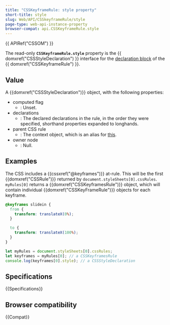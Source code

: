 ```yaml
---
title: "CSSKeyframeRule: style property"
short-title: style
slug: Web/API/CSSkeyframeRule/style
page-type: web-api-instance-property
browser-compat: api.CSSKeyframeRule.style
---
```


{{ APIRef("CSSOM") }}

The read-only **`CSSKeyframeRule.style`** property is the {{ domxref("CSSStyleDeclaration") }} interface for the [declaration block](https://www.w3.org/TR/1998/REC-CSS2-19980512/syndata.html#block) of the {{ domxref("CSSKeyframeRule") }}.

## Value

A {{domxref("CSSStyleDeclaration")}} object, with the following properties:

- computed flag
  - : Unset.
- declarations
  - : The declared declarations in the rule, in the order they were specified, shorthand properties expanded to longhands.
- parent CSS rule
  - : The context object, which is an alias for [this](https://heycam.github.io/webidl/#this).
- owner node
  - : Null.

## Examples

The CSS includes a {{cssxref("@keyframes")}} at-rule. This will be the first {{domxref("CSSRule")}} returned by `document.styleSheets[0].cssRules`.
`myRules[0]` returns a {{domxref("CSSKeyframesRule")}} object, which will contain individual {{domxref("CSSKeyFrameRule")}} objects for each keyframe.

```css
@keyframes slidein {
  from {
    transform: translateX(0%);
  }

  to {
    transform: translateX(100%);
  }
}
```

```js
let myRules = document.styleSheets[0].cssRules;
let keyframes = myRules[0]; // a CSSKeyframesRule
console.log(keyframes[0].style); // a CSSStyleDeclaration
```

## Specifications

{{Specifications}}

## Browser compatibility

{{Compat}}
